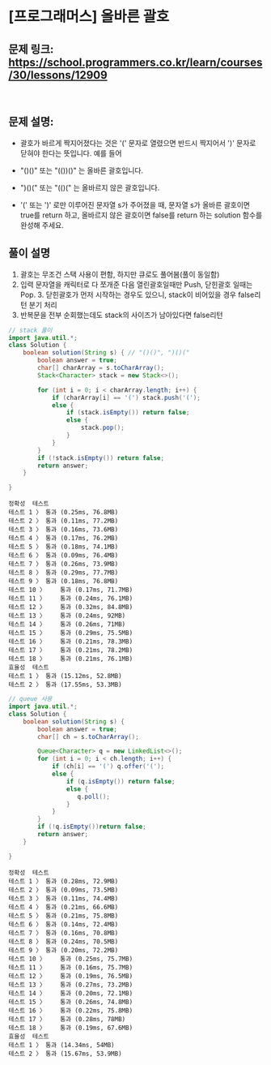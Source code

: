 # [프로그래머스] 올바른 괄호

## 문제 링크: https://school.programmers.co.kr/learn/courses/30/lessons/12909
<br/>

## 문제 설명:

- 괄호가 바르게 짝지어졌다는 것은 '(' 문자로 열렸으면 반드시 짝지어서 ')' 문자로 닫혀야 한다는 뜻입니다. 예를 들어

- "()()" 또는 "(())()" 는 올바른 괄호입니다.
- ")()(" 또는 "(()(" 는 올바르지 않은 괄호입니다.
- '(' 또는 ')' 로만 이루어진 문자열 s가 주어졌을 때, 문자열 s가 올바른 괄호이면 true를 return 하고, 올바르지 않은 괄호이면 false를 return 하는 solution 함수를 완성해 주세요.

## 풀이 설명

1. 괄호는 무조건 스택 사용이 편함, 하지만 큐로도 풀어봄(풀이 동일함)
2. 입력 문자열을 캐릭터로 다 쪼개준 다음 열린괄호일때만 Push, 닫힌괄호 일때는 Pop.
   3. 닫힌괄호가 먼저 시작하는 경우도 있으니, stack이 비어있을 경우 false리턴 분기 처리
4. 반복문을 전부 순회했는데도 stack의 사이즈가 남아있다면 false리턴

```java
// stack 풀이 
import java.util.*;
class Solution {
    boolean solution(String s) { // "()()", ")()("
        boolean answer = true;
        char[] charArray = s.toCharArray();
        Stack<Character> stack = new Stack<>();

        for (int i = 0; i < charArray.length; i++) {
            if (charArray[i] == '(') stack.push('(');
            else {
                if (stack.isEmpty()) return false;
                else {
                    stack.pop();
                }
            }
        }
        if (!stack.isEmpty()) return false;
        return answer;
    }

}
```

```text
정확성  테스트
테스트 1 〉	통과 (0.25ms, 76.8MB)
테스트 2 〉	통과 (0.11ms, 77.2MB)
테스트 3 〉	통과 (0.16ms, 73.6MB)
테스트 4 〉	통과 (0.17ms, 76.2MB)
테스트 5 〉	통과 (0.18ms, 74.1MB)
테스트 6 〉	통과 (0.09ms, 76.4MB)
테스트 7 〉	통과 (0.26ms, 73.9MB)
테스트 8 〉	통과 (0.29ms, 77.7MB)
테스트 9 〉	통과 (0.18ms, 76.8MB)
테스트 10 〉	통과 (0.17ms, 71.7MB)
테스트 11 〉	통과 (0.24ms, 76.1MB)
테스트 12 〉	통과 (0.32ms, 84.8MB)
테스트 13 〉	통과 (0.24ms, 92MB)
테스트 14 〉	통과 (0.26ms, 71MB)
테스트 15 〉	통과 (0.29ms, 75.5MB)
테스트 16 〉	통과 (0.21ms, 78.3MB)
테스트 17 〉	통과 (0.21ms, 78.2MB)
테스트 18 〉	통과 (0.21ms, 76.1MB)
효율성  테스트
테스트 1 〉	통과 (15.12ms, 52.8MB)
테스트 2 〉	통과 (17.55ms, 53.3MB)
```

```java
// queue 사용
import java.util.*;
class Solution {
    boolean solution(String s) {
        boolean answer = true;
        char[] ch = s.toCharArray();

        Queue<Character> q = new LinkedList<>();
        for (int i = 0; i < ch.length; i++) {
            if (ch[i] == '(') q.offer('(');
            else {
                if (q.isEmpty()) return false;
                else {
                   q.poll();
                }
            }
        }
        if (!q.isEmpty())return false;
        return answer;
    }

}
```
```text
정확성  테스트
테스트 1 〉	통과 (0.28ms, 72.9MB)
테스트 2 〉	통과 (0.09ms, 73.5MB)
테스트 3 〉	통과 (0.11ms, 74.4MB)
테스트 4 〉	통과 (0.21ms, 66.6MB)
테스트 5 〉	통과 (0.21ms, 75.8MB)
테스트 6 〉	통과 (0.14ms, 72.4MB)
테스트 7 〉	통과 (0.16ms, 70.8MB)
테스트 8 〉	통과 (0.24ms, 70.5MB)
테스트 9 〉	통과 (0.20ms, 72.2MB)
테스트 10 〉	통과 (0.25ms, 75.7MB)
테스트 11 〉	통과 (0.16ms, 75.7MB)
테스트 12 〉	통과 (0.19ms, 76.5MB)
테스트 13 〉	통과 (0.27ms, 73.2MB)
테스트 14 〉	통과 (0.20ms, 72.1MB)
테스트 15 〉	통과 (0.26ms, 74.8MB)
테스트 16 〉	통과 (0.22ms, 75.8MB)
테스트 17 〉	통과 (0.28ms, 78MB)
테스트 18 〉	통과 (0.19ms, 67.6MB)
효율성  테스트
테스트 1 〉	통과 (14.34ms, 54MB)
테스트 2 〉	통과 (15.67ms, 53.9MB)
```